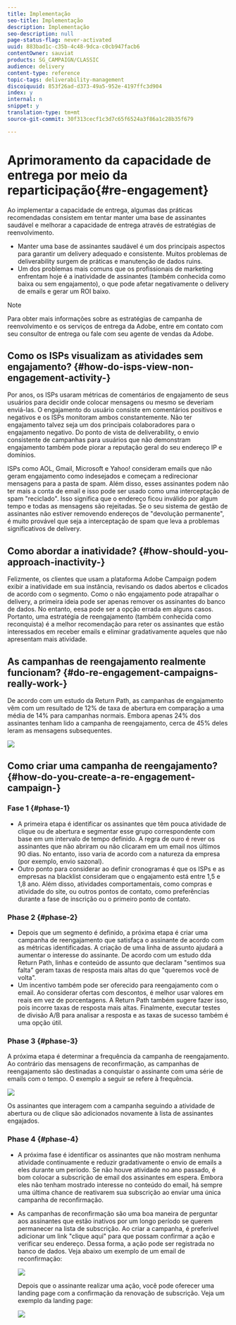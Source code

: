 ```yaml
---
title: Implementação
seo-title: Implementação
description: Implementação
seo-description: null
page-status-flag: never-activated
uuid: 883bad1c-c35b-4c48-9dca-c0cb947facb6
contentOwner: sauviat
products: SG_CAMPAIGN/CLASSIC
audience: delivery
content-type: reference
topic-tags: deliverability-management
discoiquuid: 853f26ad-d373-49a5-952e-4197ffc3d904
index: y
internal: n
snippet: y
translation-type: tm+mt
source-git-commit: 30f313cecf1c3d7c65f6524a3f86a1c28b35f679

---
```



# Aprimoramento da capacidade de entrega por meio da reparticipação{#re-engagement}

Ao implementar a capacidade de entrega, algumas das práticas recomendadas consistem em tentar manter uma base de assinantes saudável e melhorar a capacidade de entrega através de estratégias de reenvolvimento.

* Manter uma base de assinantes saudável é um dos principais aspectos para garantir um delivery adequado e consistente. Muitos problemas de deliverability surgem de práticas e manutenção de dados ruins.
* Um dos problemas mais comuns que os profissionais de marketing enfrentam hoje é a inatividade de assinantes (também conhecida como baixa ou sem engajamento), o que pode afetar negativamente o delivery de emails e gerar um ROI baixo.

>[!NOTE]
>
>Para obter mais informações sobre as estratégias de campanha de reenvolvimento e os serviços de entrega da Adobe, entre em contato com seu consultor de entrega ou fale com seu agente de vendas da Adobe.

## Como os ISPs visualizam as atividades sem engajamento? {#how-do-isps-view-non-engagement-activity-}

Por anos, os ISPs usaram métricas de comentários de engajamento de seus usuários para decidir onde colocar mensagens ou mesmo se deveriam enviá-las. O engajamento do usuário consiste em comentários positivos e negativos e os ISPs monitoram ambos constantemente. Não ter engajamento talvez seja um dos principais colaboradores para o engajamento negativo. Do ponto de vista de deliverability, o envio consistente de campanhas para usuários que não demonstram engajamento também pode piorar a reputação geral do seu endereço IP e domínios.

ISPs como AOL, Gmail, Microsoft e Yahoo! consideram emails que não geram engajamento como indesejados e começam a redirecionar mensagens para a pasta de spam. Além disso, esses assinantes podem não ter mais a conta de email e isso pode ser usado como uma interceptação de spam &quot;reciclado&quot;. Isso significa que o endereço ficou inválido por algum tempo e todas as mensagens são rejeitadas. Se o seu sistema de gestão de assinantes não estiver removendo endereços de &quot;devolução permanente&quot;, é muito provável que seja a interceptação de spam que leva a problemas significativos de delivery.

## Como abordar a inatividade? {#how-should-you-approach-inactivity-}

Felizmente, os clientes que usam a plataforma Adobe Campaign podem exibir a inatividade em sua instância, revisando os dados abertos e clicados de acordo com o segmento. Como o não engajamento pode atrapalhar o delivery, a primeira ideia pode ser apenas remover os assinantes do banco de dados. No entanto, eesa pode ser a opção errada em alguns casos. Portanto, uma estratégia de reengajamento (também conhecida como reconquista) é a melhor recomendação para reter os assinantes que estão interessados em receber emails e eliminar gradativamente aqueles que não apresentam mais atividade.

## As campanhas de reengajamento realmente funcionam? {#do-re-engagement-campaigns-really-work-}

De acordo com um estudo da Return Path, as campanhas de engajamento vêm com um resultado de 12% de taxa de abertura em comparação a uma média de 14% para campanhas normais. Embora apenas 24% dos assinantes tenham lido a campanha de reengajamento, cerca de 45% deles leram as mensagens subsequentes.

![](assets/deliverability_implementation_1.png)

## Como criar uma campanha de reengajamento? {#how-do-you-create-a-re-engagement-campaign-}

### Fase 1 {#phase-1}

* A primeira etapa é identificar os assinantes que têm pouca atividade de clique ou de abertura e segmentar esse grupo correspondente com base em um intervalo de tempo definido. A regra de ouro é rever os assinantes que não abriram ou não clicaram em um email nos últimos 90 dias. No entanto, isso varia de acordo com a natureza da empresa (por exemplo, envio sazonal).
* Outro ponto para considerar ao definir cronogramas é que os ISPs e as empresas na blacklist consideram que o engajamento está entre 1,5 e 1,8 ano. Além disso, atividades comportamentais, como compras e atividade do site, ou outros pontos de contato, como preferências durante a fase de inscrição ou o primeiro ponto de contato.

### Phase 2 {#phase-2}

* Depois que um segmento é definido, a próxima etapa é criar uma campanha de reengajamento que satisfaça o assinante de acordo com as métricas identificadas. A criação de uma linha de assunto ajudará a aumentar o interesse do assinante. De acordo com um estudo dda Return Path, linhas e conteúdo de assunto que declaram &quot;sentimos sua falta&quot; geram taxas de resposta mais altas do que &quot;queremos você de volta&quot;.
* Um incentivo também pode ser oferecido para reengajamento com o email. Ao considerar ofertas com descontos, é melhor usar valores em reais em vez de porcentagens. A Return Path também sugere fazer isso, pois incorre taxas de resposta mais altas. Finalmente, executar testes de divisão A/B para analisar a resposta e as taxas de sucesso também é uma opção útil.

### Phase 3 {#phase-3}

A próxima etapa é determinar a frequência da campanha de reengajamento. Ao contrário das mensagens de reconfirmação, as campanhas de reengajamento são destinadas a conquistar o assinante com uma série de emails com o tempo. O exemplo a seguir se refere à frequência.

![](assets/deliverability_implementation_2.png)

Os assinantes que interagem com a campanha seguindo a atividade de abertura ou de clique são adicionados novamente à lista de assinantes engajados.

### Phase 4 {#phase-4}

* A próxima fase é identificar os assinantes que não mostram nenhuma atividade continuamente e reduzir gradativamente o envio de emails a eles durante um período. Se não houve atividade no ano passado, é bom colocar a subscrição de email dos assinantes em espera. Embora eles não tenham mostrado interesse no conteúdo do email, há sempre uma última chance de reativarem sua subscrição ao enviar uma única campanha de reconfirmação.
* As campanhas de reconfirmação são uma boa maneira de perguntar aos assinantes que estão inativos por um longo período se querem permanecer na lista de subscrição. Ao criar a campanha, é preferível adicionar um link &quot;clique aqui&quot; para que possam confirmar a ação e verificar seu endereço. Dessa forma, a ação pode ser registrada no banco de dados. Veja abaixo um exemplo de um email de reconfirmação:

   ![](assets/deliverability_implementation_3.png)

   Depois que o assinante realizar uma ação, você pode oferecer uma landing page com a confirmação da renovação de subscrição. Veja um exemplo da landing page:

   ![](assets/deliverability_implementation_4.png)
